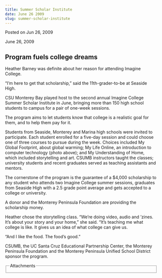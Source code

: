 ```yaml
---
title: Summer Scholar Institute
date: June 26 2009
slug: summer-scholar-institute
---
```





<span class="date">Posted on Jun 26, 2009    </span>
<p>June 26, 2009</p>
<h2>Program fuels college dreams<br/></h2>
<p>Heather Barney was definite about her reason for attending
Imagine College.</p>
<p>&#x201C;I&#x2019;m here to get that scholarship,&#x201D; said the 11th-grader-to-be
at Seaside High.</p>
<p>CSU Monterey Bay played host to the second annual Imagine
College Summer Scholar Institute in June, bringing more than 150
high school students to campus for a pair of one-week sessions.</p>
<p>The program aims to let students know that college is a
realistic goal for them, and to help them pay for it.</p>
<p>Students from Seaside, Monterey and Marina high schools were
invited to participate. Each student enrolled for a five-day
session and could choose one of three courses to pursue during the
week. Choices included My Global Footprint, about global warming;
My Life Online, an introduction to computer technology (photo
above); and My Understanding of Home, which included storytelling
and art. CSUMB instructors taught the classes; university students
and recent graduates served as teaching assistants and mentors.</p>
<p>The cornerstone of the program is the guarantee of a $4,000
scholarship to any student who attends two Imagine College summer
sessions, graduates from Seaside High with a 2.5 grade point
average and gets accepted to a college or university.</p>
<p>A donor and the Monterey Peninsula Foundation are providing the
scholarship money.</p>
<p>Heather chose the storytelling class. &#x201C;We&#x2019;re doing video, audio
and &#x2019;zines. It&#x2019;s about your story and your home,&#x201D; she said. &#x201C;It&#x2019;s
teaching me what college is like. It gives us an idea of what
college can give us.</p>
<p>&#x201C;And I like the food. The food&#x2019;s good.&#x201D;</p>
<p>CSUMB, the UC Santa Cruz Educational Partnership Center, the
Monterey Peninsula Foundation and the Monterey Peninsula Unified
School District sponsor the program.</p>
<fieldset class="fieldgroup group-attachments">
<legend>Attachments</legend>
<div class="field field-type-emvideo field-field-attach-video">
<div class="field-items">
<div class="field-item odd">
<div class="emvideo emvideo-video emvideo-"/>
</div>
</div>
</div>
</fieldset>





